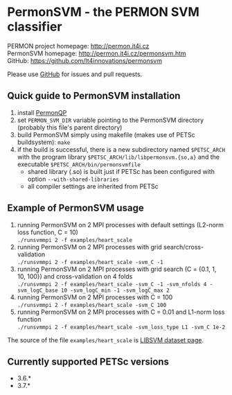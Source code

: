 PermonSVM - the PERMON SVM classifier
====================================

PERMON project homepage: <http://permon.it4i.cz>  
PermonSVM homepage: <http://permon.it4i.cz/permonsvm.htm>  
GitHub: <https://github.com/It4innovations/permonsvm>

Please use [GitHub](https://github.com/It4innovations/permonsvm) for issues and pull requests.

Quick guide to PermonSVM installation
-------------------------------------

1. install [PermonQP](https://github.com/It4innovations/permon)
2. set `PERMON_SVM_DIR` variable pointing to the PermonSVM directory (probably this file's parent directory)
3. build PermonSVM simply using makefile (makes use of PETSc buildsystem):
`make`
4. if the build is successful, there is a new subdirectory named `$PETSC_ARCH` with the program library `$PETSC_ARCH/lib/libpermonsvm.{so,a}` and the executable `$PETSC_ARCH/bin/permonsvmfile`
   - shared library (.so) is built just if PETSc has been configured with option `--with-shared-libraries`
   - all compiler settings are inherited from PETSc

Example of PermonSVM usage
--------------------------

1. running PermonSVM on 2 MPI processes with default settings (L2-norm loss function, C = 10)  
   `./runsvmmpi 2 -f examples/heart_scale`
2. running PermonSVM on 2 MPI processes with grid search/cross-validation  
   `./runsvmmpi 2 -f examples/heart_scale -svm_C -1`
3.  running PermonSVM on 2 MPI processes with grid search (C = {0.1, 1, 10, 100}) and cross-validation on 4 folds  
   `./runsvmmpi 2 -f examples/heart_scale -svm_C -1 -svm_nfolds 4 -svm_logC_base 10 -svm_logC_min -1 -svm_logC_max 2`
4. running PermonSVM on 2 MPI processes with C = 100  
   `./runsvmmpi 2 -f examples/heart_scale -svm_C 100`
5. running PermonSVM on 2 MPI processes with C = 0.01 and L1-norm loss function  
   `./runsvmmpi 2 -f examples/heart_scale -svm_loss_type L1 -svm_C 1e-2`

The source of the file `examples/heart_scale` is [LIBSVM dataset page](https://www.csie.ntu.edu.tw/~cjlin/libsvmtools/datasets/binary.html#heart).

Currently supported PETSc versions
----------------------------------
* 3.6.\*
* 3.7.\*
